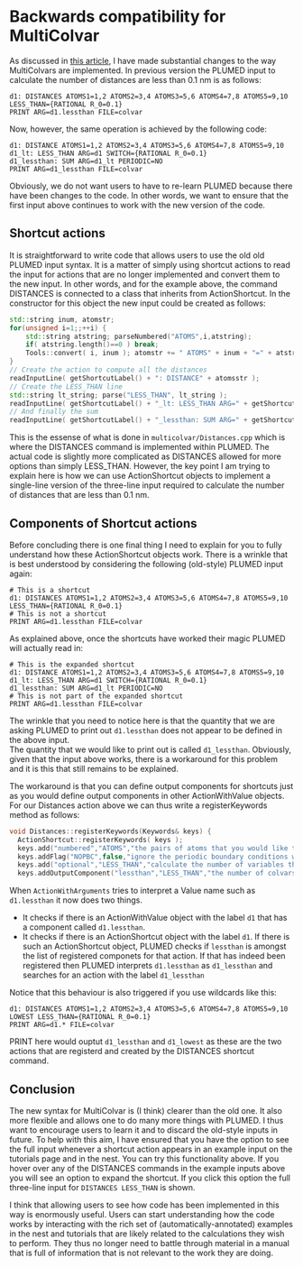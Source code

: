 # Backwards compatibility for MultiColvar

As discussed in [this article](MultiColvar.md), I have made substantial changes to the way MultiColvars are implemented. In previous version the PLUMED
input to calculate the number of distances are less than 0.1 nm is as follows:

```plumed
d1: DISTANCES ATOMS1=1,2 ATOMS2=3,4 ATOMS3=5,6 ATOMS4=7,8 ATOMS5=9,10 LESS_THAN={RATIONAL R_0=0.1}
PRINT ARG=d1.lessthan FILE=colvar
```

Now, however, the same operation is achieved by the following code:

```plumed
d1: DISTANCE ATOMS1=1,2 ATOMS2=3,4 ATOMS3=5,6 ATOMS4=7,8 ATOMS5=9,10
d1_lt: LESS_THAN ARG=d1 SWITCH={RATIONAL R_0=0.1}
d1_lessthan: SUM ARG=d1_lt PERIODIC=NO
PRINT ARG=d1_lessthan FILE=colvar
``` 

Obviously, we do not want users to have to re-learn PLUMED because there have been changes to the code.  In other words, we want to ensure that the first
input above continues to work with the new version of the code.  

## Shortcut actions

It is straightforward to write code that allows users to use the old old PLUMED input syntax.  It is a matter of simply using shortcut actions to read 
the input for actions that are no longer implemented and convert them to the new input.  In other words, and for the example above, the command
DISTANCES is connected to a class that inherits from ActionShortcut.  In the constructor for this object the new input could be created as follows:

```c++
std::string inum, atomstr;  
for(unsigned i=1;;++i) {
    std::string atstring; parseNumbered("ATOMS",i,atstring);
    if( atstring.length()==0 ) break;
    Tools::convert( i, inum ); atomstr += " ATOMS" + inum + "=" + atstring;
}
// Create the action to compute all the distances
readInputLine( getShortcutLabel() + ": DISTANCE" + atomsstr );
// Create the LESS_THAN line
std::string lt_string; parse("LESS_THAN", lt_string );
readInputLine( getShortcutLabel() + "_lt: LESS_THAN ARG=" + getShortcutLabel() + " SWITCH={" + lt_string + "}");
// And finally the sum
readInputLine( getShortcutLabel() + "_lessthan: SUM ARG=" + getShortcutLabel() + "_lt PERIODIC=NO");
```  

This is the essense of what is done in `multicolvar/Distances.cpp` which is where the DISTANCES command is implemented within PLUMED.  The actual code 
is slightly more complicated as DISTANCES allowed for more options than simply LESS_THAN.  However, the key point I am trying to explain here is how 
we can use ActionShortcut objects to implement a single-line version of the three-line input required to calculate the number of distances that are less than 0.1 nm.

## Components of Shortcut actions

Before concluding there is one final thing I need to explain for you to fully understand how these ActionShortcut objects work. There is a wrinkle that is best 
understood by considering the following (old-style) PLUMED input again:

```plumed
# This is a shortcut
d1: DISTANCES ATOMS1=1,2 ATOMS2=3,4 ATOMS3=5,6 ATOMS4=7,8 ATOMS5=9,10 LESS_THAN={RATIONAL R_0=0.1}
# This is not a shortcut
PRINT ARG=d1.lessthan FILE=colvar
```
 
As explained above, once the shortcuts have worked their magic PLUMED will actually read in:

```plumed
# This is the expanded shortcut
d1: DISTANCE ATOMS1=1,2 ATOMS2=3,4 ATOMS3=5,6 ATOMS4=7,8 ATOMS5=9,10
d1_lt: LESS_THAN ARG=d1 SWITCH={RATIONAL R_0=0.1}
d1_lessthan: SUM ARG=d1_lt PERIODIC=NO
# This is not part of the expanded shortcut
PRINT ARG=d1.lessthan FILE=colvar
``` 

The wrinkle that you need to notice here is that the quantity that we are asking PLUMED to print out `d1.lessthan` does not appear to be defined in the above input.  
The quantity that we would like to print out is called `d1_lessthan`.  Obviously, given that the input above works, there is a workaround for this problem and it is this
that still remains to be explained.  

The workaround is that you can define output components for shortcuts just as you would define output components in other ActionWithValue objects.  For our Distances action
above we can thus write a registerKeywords method as follows:

```c++
void Distances::registerKeywords(Keywords& keys) {
  ActionShortcut::registerKeywords( keys );
  keys.add("numbered","ATOMS","the pairs of atoms that you would like to calculate the angles for");
  keys.addFlag("NOPBC",false,"ignore the periodic boundary conditions when calculating distances");
  keys.add("optional","LESS_THAN","calculate the number of variables that are less than a certain target value.");
  keys.addOutputComponent("lessthan","LESS_THAN","the number of colvars that have a value less than a threshold");
```

When `ActionWithArguments` tries to interpret a Value name such as `d1.lessthan` it now does two things.

* It checks if there is an ActionWithValue object with the label `d1` that has a component called `d1.lessthan`.
* It checks if there is an ActionShortcut object with the label `d1`.  If there is such an ActionShortcut object, PLUMED checks if `lessthan` is amongst the list of registered componets for that action.  If that has indeed been registered then PLUMED interprets `d1.lessthan` as `d1_lessthan` and searches for an action with the label `d1_lessthan`

Notice that this behaviour is also triggered if you use wildcards like this:

```plumed
d1: DISTANCES ATOMS1=1,2 ATOMS2=3,4 ATOMS3=5,6 ATOMS4=7,8 ATOMS5=9,10 LOWEST LESS_THAN={RATIONAL R_0=0.1}
PRINT ARG=d1.* FILE=colvar
```

PRINT here would ouptut `d1_lessthan` and `d1_lowest` as these are the two actions that are registerd and created by the DISTANCES shortcut command.

## Conclusion

The new syntax for MultiColvar is (I think) clearer than the old one.  It also more flexible and allows one to do many more things with PLUMED.  I thus want to encourage 
users to learn it and to discard the old-style inputs in future.  To help with this aim, I have ensured that you have the option to see the full input whenever a shortcut
action appears in an example input on the tutorials page and in the nest.  You can try this functionality above.  If you hover over any of the DISTANCES commands in the example 
inputs above you will see an option to expand the shortcut.  If you click this option the full three-line input for `DISTANCES LESS_THAN` is shown.

I think that allowing users to see how code has been implemented in this way is enormously useful. Users can start understanding how the code works by interacting with the rich
set of (automatically-annotated) examples in the nest and tutorials that are likely related to the calculations they wish to perform.  They thus no longer need to battle through 
material in a manual that is full of information that is not relevant to the work they are doing. 

